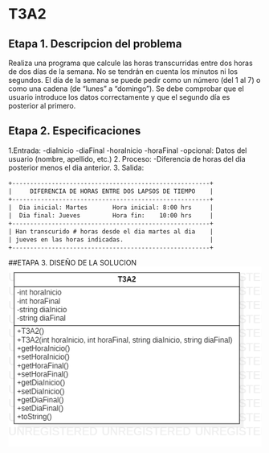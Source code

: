# T3A2
## Etapa 1. Descripcion del problema
Realiza una programa que calcule las horas transcurridas entre dos horas de dos días de la semana. No se tendrán en cuenta los minutos ni los segundos. El día de la semana se puede pedir como un número (del 1 al 7) o como una cadena (de “lunes” a “domingo”). Se debe comprobar que el usuario introduce los datos correctamente y que el segundo día es posterior al primero.


## Etapa 2. Especificaciones
1.Entrada:
-diaInicio
-diaFinal
-horaInicio
-horaFinal
-opcional: Datos del usuario (nombre, apellido, etc.)
2. Proceso:
-Diferencia de horas del dia posterior menos el dia anterior.
3. Salida:
 

~~~
+-------------------------------------------------------+
|     DIFERENCIA DE HORAS ENTRE DOS LAPSOS DE TIEMPO    |
+-------------------------------------------------------+
|  Dia inicial: Martes       Hora inicial: 8:00 hrs     |
|  Dia final: Jueves         Hora fin:    10:00 hrs     |
+-------------------------------------------------------+
| Han transcurido # horas desde el dia martes al dia    |
| jueves en las horas indicadas.                        |
+-------------------------------------------------------+
~~~

##ETAPA 3. DISEÑO  DE LA SOLUCION
![](https://github.com/arturo18sv/T3A2---Ejercicio-02-/blob/main/T3A2.png?raw=true)
